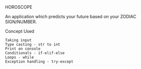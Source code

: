 HOROSCOPE

An application which predicts your future based on your ZODIAC SIGN/NUMBER.

Concept Used  

	Taking input
	Type casting - str to int
	Print on console
	Conditionals - if-elif-else
	Loops - while
	Exception handling - try-except

